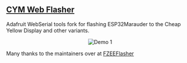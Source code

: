 ## [CYM Web Flasher](https://fr4nkfletcher.github.io/Adafruit_WebSerial_ESPTool/)

Adafruit WebSerial tools fork for flashing ESP32Marauder to the Cheap Yellow Display and other variants.

<p align="center">
  <img src="https://github.com/Fr4nkFletcher/Adafruit_WebSerial_ESPTool/blob/main/assets/sc3.png" alt="Demo 1">
</p>

Many thanks to the maintainers over at [FZEEFlasher](https://github.com/FZEEFlasher/fzeeflasher.github.io)
